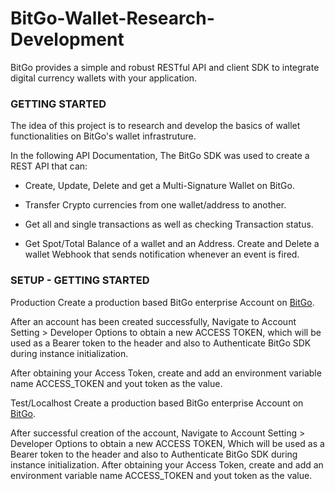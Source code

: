 # BitGo-Wallet-Research-Development

BitGo provides a simple and robust RESTful API and client SDK to integrate digital currency wallets with your application.

### GETTING STARTED
The idea of this project is to research and develop the basics of wallet functionalities on BitGo's wallet infrastruture.

In the following API Documentation, The BitGo SDK was used to create a REST API that can:
- Create, Update, Delete and get a Multi-Signature Wallet on BitGo.

- Transfer Crypto currencies from one wallet/address to another.

- Get all and single transactions as well as checking Transaction status.

- Get Spot/Total Balance of a wallet and an Address.
Create and Delete a wallet Webhook that sends notification whenever an event is fired.

### SETUP - GETTING STARTED
Production
Create a production based BitGo enterprise Account on [BitGo](https://app.bitgo.com).

After an account has been created successfully, Navigate to Account Setting > Developer Options to obtain a new ACCESS TOKEN, which will be used as a Bearer token to the header and also to Authenticate BitGo SDK during instance initialization.

After obtaining your Access Token, create and add an environment variable name ACCESS_TOKEN and yout token as the value.

Test/Localhost
Create a production based BitGo enterprise Account on [BitGo](https://app.bitgo-test.com).

After successful creation of the account, Navigate to Account Setting > Developer Options to obtain a new ACCESS TOKEN, Which will be used as a Bearer token to the header and also to Authenticate BitGo SDK during instance initialization.
After obtaining your Access Token, create and add an environment variable name ACCESS_TOKEN and yout token as the value.

